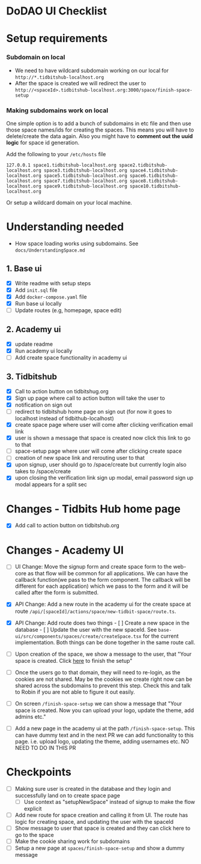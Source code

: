 # DoDAO UI Checklist

# Setup requirements

### Subdomain on local

- We need to have wildcard subdomain working on our local for `http://*.tidbitshub-localhost.org`
- After the space is created we will redirect the user to `http://<spaceId>.tidbitshub-localhost.org:3000/space/finish-space-setup`

### Making subdomains work on local
One simple option is to add a bunch of subdomains in etc file and then use those space names/ids for creating the spaces.
This means you will have to delete/create the data again. Also you might have to **comment out the uuid logic** for space id generation.

Add the following to your `/etc/hosts` file
```
127.0.0.1 space1.tidbitshub-localhost.org space2.tidbitshub-localhost.org space3.tidbitshub-localhost.org space4.tidbitshub-localhost.org space5.tidbitshub-localhost.org space6.tidbitshub-localhost.org space7.tidbitshub-localhost.org space8.tidbitshub-localhost.org space9.tidbitshub-localhost.org space10.tidbitshub-localhost.org
```

Or setup a wildcard domain on your local machine.

# Understanding needed

- How space loading works using subdomains. See `docs/UnderstandingSpace.md`

## 1. Base ui

- [x] Write readme with setup steps
- [x] Add `init.sql` file
- [x] Add `docker-compose.yaml` file
- [x] Run base ui locally
- [ ] Update routes (e.g, homepage, space edit)

## 2. Academy ui

- [x] update readme
- [x] Run academy ui locally
- [ ] Add create space functionality in academy ui

## 3. Tidbitshub

- [x] Call to action button on tidbitshug.org
- [x] Sign up page where call to action button will take the user to
- [x] notification on sign out
- [ ] redirect to tidbitshub home page on sign out (for now it goes to localhost instead of tidbithub-localhost)
- [x] create space page where user will come after clicking verification email link
- [x] user is shown a message that space is created now click this link to go to that
- [ ] space-setup page where user will come after clicking create space
- [ ] creation of new space link and rerouting user to that
- [x] upon signup, user should go to /space/create but currently login also takes to /space/create
- [x] upon closing the verification link sign up modal, email password sign up modal appears for a split sec

# Changes - Tidbits Hub home page

- [x] Add call to action button on tidbitshub.org

# Changes - Academy UI

- [ ] UI Change: Move the signup form and create space form to the web-core as that flow will be common for all applications.
      We can have the callback function(we pass to the form component. The callback will be different for each application)
      which we pass to the form and it will be called after the form is submitted.
- [x] API Change: Add a new route in the academy ui for the create space at route `/api/[spaceId]/actions/space/new-tidbit-space/route.ts`.
- [x] API Change: Add route does two things - [ ] Create a new space in the database - [ ] Update the user with the new spaceId. See `base-ui/src/components/spaces/create/createSpace.tsx` for the
      current implementation. Both things can be done together in the same route call.

- [ ] Upon creation of the space, we show a message to the user, that "Your space is created. Click [here](http://<spaceId>.tidbitshub-localhost.org:3000/spaces/finish-space-setup) to finish the setup"
- [ ] Once the users go to that domain, they will need to re-login, as the cookies are not shared. May be the cookies we create right now can be shared across the subdomains to prevent this
      step. Check this and talk to Robin if you are not able to figure it out easily.
- [ ] On screen `/finish-space-setup` we can show a message that "Your space is created. Now you can upload your logo, update the theme, add admins etc."
- [ ] Add a new page in the academy ui at the path `/finish-space-setup`. This can have dummy text and in the next PR we
      can add functionality to this page. i.e. upload logo, updating the theme, adding usernames etc. NO NEED TO DO IN THIS PR



# Checkpoints
- [ ] Making sure user is created in the database and they login and successfully land on to create space page
  - [ ] Use context as "setupNewSpace" instead of signup to make the flow explicit
- [ ] Add new route for space creation and calling it from UI. The route has logic for creating space, and updating the user with the spaceId
- [ ] Show message to user that space is created and they can click here to go to the space
- [ ] Make the cookie sharing work for subdomains
- [ ] Setup a new page at `spaces/finish-space-setup` and show a dummy message
